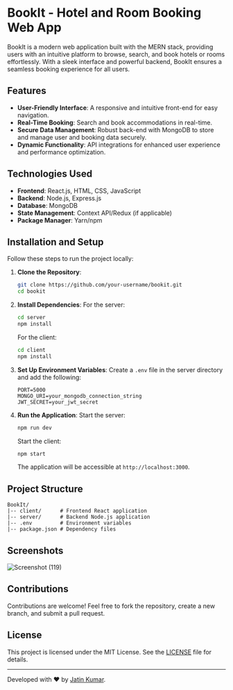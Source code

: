 # BookIt - Hotel and Room Booking Web App

BookIt is a modern web application built with the MERN stack, providing users with an intuitive platform to browse, search, and book hotels or rooms effortlessly. With a sleek interface and powerful backend, BookIt ensures a seamless booking experience for all users.

## Features

- **User-Friendly Interface**: A responsive and intuitive front-end for easy navigation.
- **Real-Time Booking**: Search and book accommodations in real-time.
- **Secure Data Management**: Robust back-end with MongoDB to store and manage user and booking data securely.
- **Dynamic Functionality**: API integrations for enhanced user experience and performance optimization.

## Technologies Used

- **Frontend**: React.js, HTML, CSS, JavaScript
- **Backend**: Node.js, Express.js
- **Database**: MongoDB
- **State Management**: Context API/Redux (if applicable)
- **Package Manager**: Yarn/npm

## Installation and Setup

Follow these steps to run the project locally:

1. **Clone the Repository**:
   ```bash
   git clone https://github.com/your-username/bookit.git
   cd bookit
   ```

2. **Install Dependencies**:
   For the server:
   ```bash
   cd server
   npm install
   ```
   For the client:
   ```bash
   cd client
   npm install
   ```

3. **Set Up Environment Variables**:
   Create a `.env` file in the server directory and add the following:
   ```env
   PORT=5000
   MONGO_URI=your_mongodb_connection_string
   JWT_SECRET=your_jwt_secret
   ```

4. **Run the Application**:
   Start the server:
   ```bash
   npm run dev
   ```
   Start the client:
   ```bash
   npm start
   ```

   The application will be accessible at `http://localhost:3000`.

## Project Structure

```plaintext
BookIt/
|-- client/      # Frontend React application
|-- server/      # Backend Node.js application
|-- .env         # Environment variables
|-- package.json # Dependency files
```

## Screenshots

![Screenshot (119)](https://github.com/user-attachments/assets/1478bdd4-ec5b-473f-a0a0-9eeea34ca9d5)


## Contributions

Contributions are welcome! Feel free to fork the repository, create a new branch, and submit a pull request.

## License

This project is licensed under the MIT License. See the [LICENSE](LICENSE) file for details.

---

Developed with ❤️ by [Jatin Kumar](mailto:activejatinkumar2274@gmail.com).

